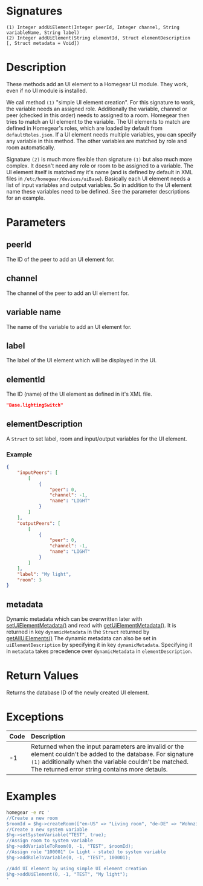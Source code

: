 <!---
{
    "category": "UI",
    "name": "addUiElement",
    "shortDescription": "Adds an UI element to Homegear's UI"
}
--->

# Signatures

```
(1) Integer addUiElement(Integer peerId, Integer channel, String variableName, String label)
(2) Integer addUiElement(String elementId, Struct elementDescription [, Struct metadata = Void])
```

# Description

These methods add an UI element to a Homegear UI module. They work, even if no UI module is installed.

We call method `(1)` "simple UI element creation". For this signature to work, the variable needs an assigned role. Additionally the variable, channel or peer (checked in this order) needs to assigned to a room. Homegear then tries to match an UI element to the variable. The UI elements to match are defined in Homegear's roles, which are loaded by default from `defaultRoles.json`. If a UI element needs multiple variables, you can specify any variable in this method. The other variables are matched by role and room automatically.

Signature `(2)` is much more flexible than signature `(1)` but also much more complex. It doesn't need any role or room to be assigned to a variable. The UI element itself is matched my it's name (and is defined by default in XML files in `/etc/homegear/devices/uiBase`). Basically each UI element needs a list of input variables and output variables. So in addition to the UI element name these variables need to be defined. See the parameter descriptions for an example.

# Parameters

## peerId

The ID of the peer to add an UI element for.

## channel

The channel of the peer to add an UI element for.

## variable name

The name of the variable to add an UI element for.

## label

The label of the UI element which will be displayed in the UI.

## elementId

The ID (name) of the UI element as defined in it's XML file.

```json
"Base.lightingSwitch"
```

## elementDescription

A `Struct` to set label, room and input/output variables for the UI element.

### Example

```json
{
    "inputPeers": [
        [
            {
                "peer": 0,
                "channel": -1,
                "name": "LIGHT"
            }
        ]
    ],
    "outputPeers": [
        [
            {
                "peer": 0,
                "channel": -1,
                "name": "LIGHT"
            }
        ]
    ],
    "label": "My light",
    "room": 3
}
```

## metadata

Dynamic metadata which can be overwritten later with [setUiElementMetadata()](#setUiElementMetadata) and read with [getUiElementMetadata()](#getUiElementMetadata). It is returned in key `dynamicMetadata` in the `Struct` returned by [getAllUiElements()](#getAllUiElements) The dynamic metadata can also be set in `uiElementDescription` by specifying it in key `dynamicMetadata`. Specifying it in `metadata` takes precedence over `dynamicMetadata` in `elementDescription`.

# Return Values

Returns the database ID of the newly created UI element.

# Exceptions

| Code | Description                                                                                                                                                                                                               |
|:-----|:--------------------------------------------------------------------------------------------------------------------------------------------------------------------------------------------------------------------------|
| -1   | Returned when the input parameters are invalid or the element couldn't be added to the database. For signature `(1)` additionally when the variable couldn't be matched. The returned error string contains more detauls. |

# Examples

```bash
homegear -e rc '
//Create a new room
$roomId = $hg->createRoom(["en-US" => "Living room", "de-DE" => "Wohnzimmer"]);
//Create a new system variable
$hg->setSystemVariable("TEST", true);
//Assign room to system variable
$hg->addVariableToRoom(0, -1, "TEST", $roomId);
//Assign role "100001" (= Light - state) to system variable
$hg->addRoleToVariable(0, -1, "TEST", 100001);

//Add UI element by using simple UI element creation
$hg->addUiElement(0, -1, "TEST", "My light");
'
```